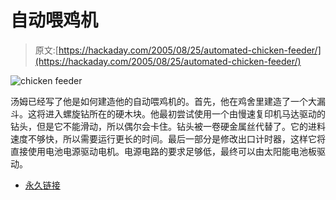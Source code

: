 # 自动喂鸡机

> 原文:[https://hackaday.com/2005/08/25/automated-chicken-feeder/](https://hackaday.com/2005/08/25/automated-chicken-feeder/)

![chicken feeder](../Images/8024fd4e06d48459fb13a4d85e91ae53.png)

汤姆已经写了他是如何建造他的自动喂鸡机的。首先，他在鸡舍里建造了一个大漏斗。这将进入螺旋钻所在的硬木块。他最初尝试使用一个由慢速复印机马达驱动的钻头，但是它不能滑动，所以偶尔会卡住。钻头被一卷硬金属丝代替了。它的进料速度不够快，所以需要运行更长的时间。最后一部分是修改出口计时器，这样它将直接使用电池电源驱动电机。电源电路的要求足够低，最终可以由太阳能电池板驱动。

*   [永久链接](http://chickenfeeder.blogspot.com/)